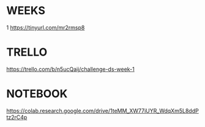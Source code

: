 # WEEKS
1 https://tinyurl.com/mr2rmsp8

# TRELLO
https://trello.com/b/n5ucQaij/challenge-ds-week-1

# NOTEBOOK
https://colab.research.google.com/drive/1teMM_XW77iUYR_WdqXm5L8ddPtz2rC4p

